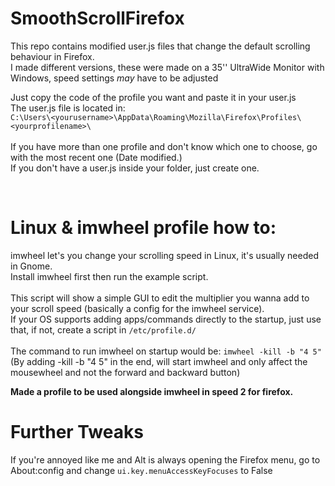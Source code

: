 # SmoothScrollFirefox

This repo contains modified user.js files that change the default scrolling behaviour in Firefox.<br>
I made different versions, these were made on a 35'' UltraWide Monitor with Windows, speed settings *may* have to be adjusted<br>

Just copy the code of the profile you want and paste it in your user.js<br>
The user.js file is located in:<br>
`C:\Users\<yourusername>\AppData\Roaming\Mozilla\Firefox\Profiles\<yourprofilename>\`<br>
<br>
If you have more than one profile and don't know which one to choose, go with the most recent one (Date modified.)<br>
If you don't have a user.js inside your folder, just create one.

<br>

# Linux & imwheel profile how to:

imwheel let's you change your scrolling speed in Linux, it's usually needed in Gnome.<br>
Install imwheel first then run the example script.<br>
<br>
This script will show a simple GUI to edit the multiplier you wanna add to your scroll speed (basically a config for the imwheel service).<br>
If your OS supports adding apps/commands directly to the startup, just use that, if not, create a script in ```/etc/profile.d/```<br>
<br>
The command to run imwheel on startup would be:  ```imwheel -kill -b "4 5"```<br>
(By adding -kill -b "4 5" in the end, will start imwheel and only affect the mousewheel and not the forward and backward button)

**Made a profile to be used alongside imwheel in speed 2 for firefox.**

# Further Tweaks

If you're annoyed like me and Alt is always opening the Firefox menu, go to About:config and change ```ui.key.menuAccessKeyFocuses``` to False
